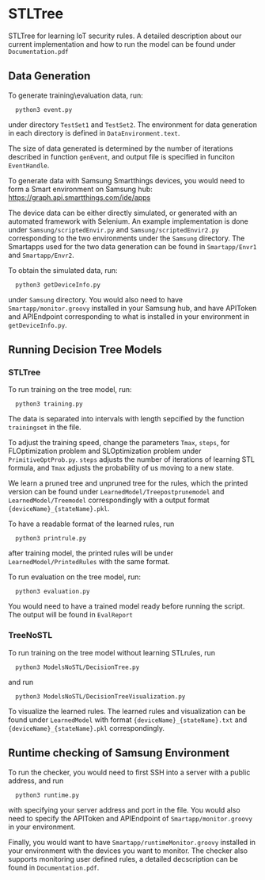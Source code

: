 # STLTree
STLTree for learning IoT security rules. A detailed description about our current implementation and how
to run the model can be found under `Documentation.pdf`

## Data Generation
To generate training\evaluation data, run:
```
  python3 event.py
```
under directory `TestSet1` and `TestSet2`. The environment for data generation in each directory is defined in `DataEnvironment.text`.

The size of data generated is determined by the number of iterations described in function `genEvent`, and output file is specified in funciton `EventHandle`.

To generate data with Samsung Smartthings devices, you would need to
form a Smart environment on Samsung hub: https://graph.api.smartthings.com/ide/apps

The device data can be either directly simulated, or generated with an automated framework with Selenium. An example implementation
is done under `Samsung/scriptedEnvir.py` and `Samsung/scriptedEnvir2.py` corresponding to the two environments under the `Samsung` 
directory. The Smartapps used for the two data generation can be found in `Smartapp/Envr1` and `Smartapp/Envr2`.

To obtain the simulated data, run:
```
  python3 getDeviceInfo.py
```
under `Samsung` directory. You would also need to have `Smartapp/monitor.groovy` installed in your Samsung hub, and have APIToken
and APIEndpoint corresponding to what is installed in your environment in `getDeviceInfo.py`.

## Running Decision Tree Models

### STLTree
To run training on the tree model, run:
```
  python3 training.py
```
The data is separated into intervals with length sepcified by the function `trainingset` in the file.

To adjust the training speed, change the parameters `Tmax`, `steps`, for FLOptimization problem and 
SLOptimization problem under `PrimitiveOptProb.py`. `steps` adjusts the number of iterations of learning 
STL formula, and `Tmax` adjusts the probability of us moving to a new state.

We learn a pruned tree and unpruned tree for the rules, which the printed version can be found under 
`LearnedModel/Treepostprunemodel` and `LearnedModel/Treemodel` correspondingly with a output format 
`{deviceName}_{stateName}.pkl`.

To have a readable format of the learned rules, run 
```
  python3 printrule.py 
``` 
after training model, the printed rules will be under `LearnedModel/PrintedRules` with the same format.

To run evaluation on the tree model, run:
```
  python3 evaluation.py
```
You would need to have a trained model ready before running the script. The output will be found in `EvalReport`

### TreeNoSTL
To run training on the tree model without learning STLrules, run
```
  python3 ModelsNoSTL/DecisionTree.py
```
and run
```
  python3 ModelsNoSTL/DecisionTreeVisualization.py

```
To visualize the learned rules. The learned rules and visualization can be found under `LearnedModel`
with format `{deviceName}_{stateName}.txt` and `{deviceName}_{stateName}.pkl` correspondingly.

## Runtime checking of Samsung Environment
To run the checker, you would need to first SSH into a server with a public address, and run
```
  python3 runtime.py
```
with specifying your server address and port in the file. You would also need to specify the APIToken
and APIEndpoint of `Smartapp/monitor.groovy` in your environment.

Finally, you would want to have `Smartapp/runtimeMonitor.groovy` installed in your environment with the
devices you want to monitor. The checker also supports monitoring user defined rules, a detailed 
decscription can be found in `Documentation.pdf`.
